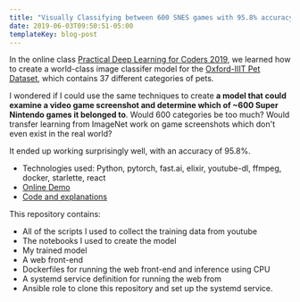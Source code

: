 ```yaml
---
title: "Visually Classifying between 600 SNES games with 95.8% accuracy"
date: 2019-06-03T09:50:51-05:00
templateKey: blog-post
---
```


In the online class [Practical Deep Learning for Coders
2019](https://www.fast.ai/2019/01/24/course-v3/), we learned how to create a
world-class image classifer model for the [Oxford-IIIT Pet
Dataset](http://www.robots.ox.ac.uk/~vgg/data/pets/), which contains 37
different categories of pets.

I wondered if I could use the same techniques to create **a model that could
examine a video game screenshot and determine which of ~600 Super Nintendo
games it belonged to**.  Would 600 categories be too much?  Would transfer
learning from ImageNet work on game screenshots which don't even exist in the
real world?

It ended up working surprisingly well, with an accuracy of 95.8%.

- Technologies used: Python, pytorch, fast.ai, elixir, youtube-dl, ffmpeg, docker, starlette, react
- [Online Demo](https://snes.matthewreishus.com/)
- [Code and explanations](https://github.com/mreishus/snes_classifier)

This repository contains:
  * All of the scripts I used to collect the training data from youtube
  * The notebooks I used to create the model
  * My trained model
  * A web front-end
  * Dockerfiles for running the web front-end and inference using CPU
  * A systemd service definition for running the web from
  * Ansible role to clone this repository and set up the systemd service.

